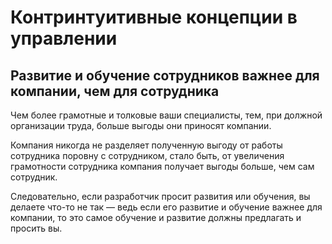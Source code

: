 # Контринтуитивные концепции в управлении

## Развитие и обучение сотрудников важнее для компании, чем для сотрудника

Чем более грамотные и толковые ваши специалисты, тем, при должной организации труда, больше выгоды они приносят компании.

Компания никогда не разделяет полученную выгоду от работы сотрудника поровну с сотрудником, стало быть, от увеличения грамотности сотрудника компания получает выгоды больше, чем сам сотрудник.

Следовательно, если разработчик просит развития или обучения, вы делаете что-то не так — ведь если его развитие и обучение важнее для компании, то это самое обучение и развитие должны предлагать и просить вы.

